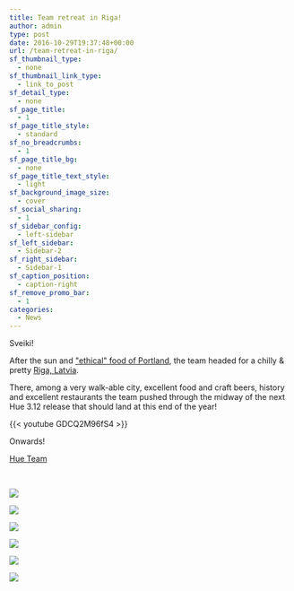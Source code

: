 ```yaml
---
title: Team retreat in Riga!
author: admin
type: post
date: 2016-10-29T19:37:48+00:00
url: /team-retreat-in-riga/
sf_thumbnail_type:
  - none
sf_thumbnail_link_type:
  - link_to_post
sf_detail_type:
  - none
sf_page_title:
  - 1
sf_page_title_style:
  - standard
sf_no_breadcrumbs:
  - 1
sf_page_title_bg:
  - none
sf_page_title_text_style:
  - light
sf_background_image_size:
  - cover
sf_social_sharing:
  - 1
sf_sidebar_config:
  - left-sidebar
sf_left_sidebar:
  - Sidebar-2
sf_right_sidebar:
  - Sidebar-1
sf_caption_position:
  - caption-right
sf_remove_promo_bar:
  - 1
categories:
  - News
---
```


Sveiki!

After the sun and ["ethical" food of Portland][1], the team headed for a chilly & pretty [Riga, Latvia][2].

There, among a very walk-able city, excellent food and craft beers, history and excellent restaurants the team pushed through the midway of the next Hue 3.12 release that should land at this end of the year!

{{< youtube GDCQ2M96fS4 >}}

Onwards!

[Hue Team][3]

&nbsp;

[<img src="https://cdn.gethue.com/uploads/2016/10/IMG_5280-1024x768.jpg"  />][4]

[<img src="https://cdn.gethue.com/uploads/2016/10/IMG_5346-1024x768.jpg"  />][4]

[<img src="https://cdn.gethue.com/uploads/2016/10/IMG_5334-1024x768.jpg"  />][5]

[<img src="https://cdn.gethue.com/uploads/2016/10/IMG_5290-1024x768.jpg"  />][6]

[<img src="https://cdn.gethue.com/uploads/2016/10/IMG_5327-1024x768.jpg"  />][7]

<img src="https://cdn.gethue.com/uploads/2016/10/IMG_5330-1024x768.jpg"  />

&nbsp;

[1]: https://gethue.com/mini-team-retreat-in-portland/
[2]: https://www.google.com/maps/place/Riga,+Latvia/@54.2788348,19.6237786,6z/data=!4m5!3m4!1s0x46eecfb0e5073ded:0x400cfcd68f2fe30!8m2!3d56.9496487!4d24.1051864
[3]: https://twitter.com/gethue
[4]: https://cdn.gethue.com/uploads/2016/10/IMG_5346.jpg
[5]: https://cdn.gethue.com/uploads/2016/10/IMG_5334.jpg
[6]: https://cdn.gethue.com/uploads/2016/10/IMG_5330.jpg
[7]: https://cdn.gethue.com/uploads/2016/10/IMG_5327.jpg
